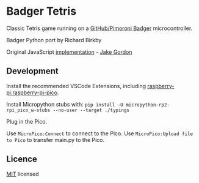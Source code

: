 Badger Tetris
=============

Classic Tetris game running on a [GitHub/Pimoroni Badger](https://badger.github.io/) microcontroller.

Badger Python port by Richard Birkby

Original JavaScript [implementation](https://github.com/jakesgordon/javascript-tetris) - [Jake Gordon](https://jakesgordon.bsky.social)


Development
-----------

Install the recommended VSCode Extensions, including [raspberry-pi.raspberry-pi-pico](https://marketplace.visualstudio.com/items?itemName=raspberry-pi.raspberry-pi-pico).

Install Micropython stubs with:
```pip install -U micropython-rp2-rpi_pico_w-stubs --no-user --target ./typings```

Plug in the Pico.

Use ```MicroPico:Connect``` to connect to the Pico. Use ```MicroPico:Upload file to Pico``` to transfer main.py to the Pico.


Licence
-------

[MIT](http://en.wikipedia.org/wiki/MIT_License) licensed
